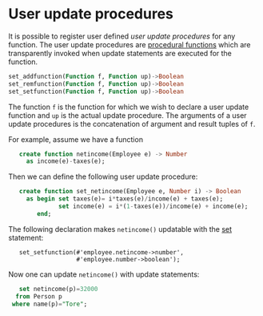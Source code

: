 # User update procedures

It is possible to register user defined *user update procedures* for
any function. The user update procedures are [procedural
functions](#procedures) which are transparently invoked when update
statements are executed for the function.

```sql
set_addfunction(Function f, Function up)->Boolean
set_remfunction(Function f, Function up)->Boolean
set_setfunction(Function f, Function up)->Boolean
```

The function `f` is the function for which we wish to declare a user
update function and `up` is the actual update procedure. The arguments
of a user update procedures is the concatenation of argument and
result tuples of `f`. 

For example, assume we have a function
```sql
   create function netincome(Employee e) -> Number
     as income(e)-taxes(e);
```

Then we can define the following user update procedure:
```sql
   create function set_netincome(Employee e, Number i) -> Boolean
     as begin set taxes(e)= i*taxes(e)/income(e) + taxes(e);
              set income(e) = i*(1-taxes(e))/income(e) + income(e);
        end;
```

The following declaration makes `netincome()` updatable with the [set](#updates) statement:

```
   set_setfunction(#'employee.netincome->number',
                   #'employee.number->boolean');
```

Now one can update `netincome()` with update statements:
```sql
   set netincome(p)=32000 
  from Person p
 where name(p)="Tore";
```
